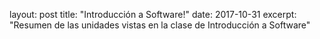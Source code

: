 layout: post
title:  "Introducción a Software!"
date:   2017-10-31
excerpt: "Resumen de las unidades vistas en la clase de Introducción a Software"
